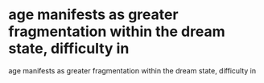 # age manifests as greater fragmentation within the dream state, difficulty in

age manifests as greater fragmentation within the dream state, difficulty in